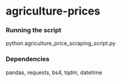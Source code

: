 # agriculture-prices


### Running the script 
python agriculture_price_scraping_script.py


### Dependencies 
pandas, requests, bs4, tqdm, datetime
